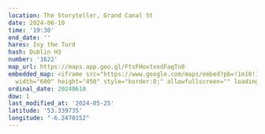 ```yaml
---
location: The Storyteller, Grand Canal St
date: 2024-06-10
time: '19:30'
end_date: ''
hares: Ivy the Turd
hash: Dublin H3
number: '1622'
map_url: https://maps.app.goo.gl/FtsFHoxtxedFaqTn8
embedded_map: <iframe src="https://www.google.com/maps/embed?pb=!1m18!1m12!1m3!1d2382.1967014910592!2d-6.247015206482535!3d53.339735000832725!2m3!1f0!2f0!3f0!3m2!1i1024!2i768!4f13.1!3m3!1m2!1s0x48670f08c0193ce1%3A0xe7e6dc45955502b2!2sThe%20Storyteller!5e0!3m2!1sen!2sie!4v1716673073905!5m2!1sen!2sie"
  width="600" height="450" style="border:0;" allowfullscreen="" loading="lazy" referrerpolicy="no-referrer-when-downgrade"></iframe>
ordinal_date: 20240610
dow: 1
last_modified_at: '2024-05-25'
latitude: '53.339735'
longitude: "-6.2470152"
---
```


